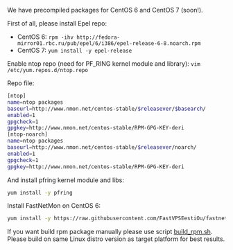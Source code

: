We have precompiled packages for CentOS 6 and CentOS 7 (soon!).

First of all, please install Epel repo:
- CentOS 6: ```rpm -ihv http://fedora-mirror01.rbc.ru/pub/epel/6/i386/epel-release-6-8.noarch.rpm```
- CentOS 7: ```yum install -y epel-release```

Enable ntop repo (need for PF_RING kernel module and library): ```vim /etc/yum.repos.d/ntop.repo```

Repo file:
```bash
[ntop]
name=ntop packages
baseurl=http://www.nmon.net/centos-stable/$releasever/$basearch/
enabled=1
gpgcheck=1
gpgkey=http://www.nmon.net/centos-stable/RPM-GPG-KEY-deri
[ntop-noarch]
name=ntop packages
baseurl=http://www.nmon.net/centos-stable/$releasever/noarch/
enabled=1
gpgcheck=1
gpgkey=http://www.nmon.net/centos-stable/RPM-GPG-KEY-deri
```

And install pfring kernel module and libs:
```bash
yum install -y pfring
```

Install FastNetMon on CentOS 6:
```bash
yum install -y https://raw.githubusercontent.com/FastVPSEestiOu/fastnetmon/master/packages/CentOS6/fastnetmon-1.1.1-1.x86_64.rpm
```

If you want build rpm package manually please use script [build_rpm.sh](https://raw.githubusercontent.com/FastVPSEestiOu/fastnetmon/master/src/build_rpm.sh). Please build on same Linux distro version as target platform for best results.

